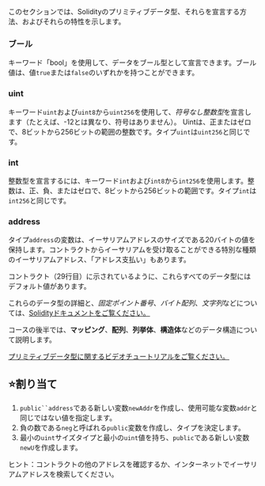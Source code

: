 このセクションでは、Solidityのプリミティブデータ型、それらを宣言する方法、およびそれらの特性を示します。

### ブール
キーワード「bool」を使用して、データをブール型として宣言できます。ブール値は、値`true`または`false`のいずれかを持つことができます。

### uint
キーワード`uint`および`uint8`から`uint256`を使用して、*符号なし整数型*を宣言します（たとえば、-12とは異なり、符号はありません）。 Uintは、正またはゼロで、8ビットから256ビットの範囲の整数です。タイプ`uint`は`uint256`と同じです。

### int
整数型を宣言するには、キーワード`int`および`int8`から`int256`を使用します。整数は、正、負、またはゼロで、8ビットから256ビットの範囲です。タイプ`int`は`int256`と同じです。

### address
タイプ`address`の変数は、イーサリアムアドレスのサイズである20バイトの値を保持します。コントラクトからイーサリアムを受け取ることができる特別な種類のイーサリアムアドレス、「アドレス支払い」もあります。

コントラクト（29行目）に示されているように、これらすべてのデータ型にはデフォルト値があります。

これらのデータ型の詳細と、*固定ポイント番号*、*バイト配列*、*文字列*などについては、<a href="https://docs.soliditylang.org/en/latest/types.html" target ="_blank">Solidityドキュメントをご覧ください。</a>

コースの後半では、**マッピング**、**配列**、**列挙体**、**構造体**などのデータ構造について説明します。

<a href="https://www.youtube.com/watch?v=8Tj-Th_S7NU" target="_blank">プリミティブデータ型に関するビデオチュートリアルをご覧ください。</a>

## ⭐️割り当て
1.  `public``address`である新しい変数`newAddr`を作成し、使用可能な変数`addr`と同じではない値を指定します。
2. 負の数である`neg`と呼ばれる`public`変数を作成し、タイプを決定します。
3. 最小の`uint`サイズタイプと最小の`uint`値を持ち、`public`である新しい変数`newU`を作成します。

ヒント：コントラクトの他のアドレスを確認するか、インターネットでイーサリアムアドレスを検索してください。